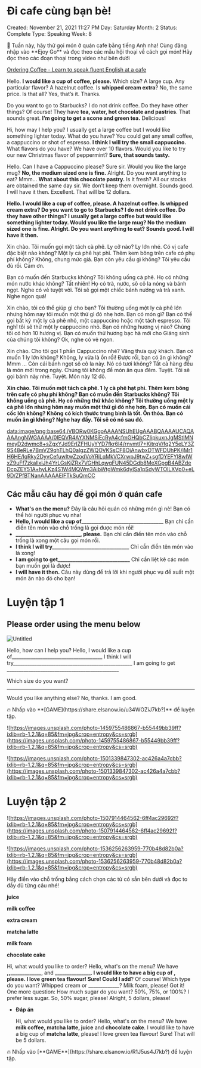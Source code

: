 # Đi cafe cùng bạn bè!

Created: November 21, 2021 11:27 PM
Day: Saturday
Month: 2
Status: Complete
Type: Speaking
Week: 8

<aside>
💬 Tuần này, hãy thử gọi món ở quán cafe bằng tiếng Anh nha!
Cùng đăng nhập vào **Ejoy Go** và đọc theo các mẫu hội thoại về cách gọi món!
Hãy đọc theo các đoạn thoại trong video như bên dưới

</aside>

[Ordering Coffee - Learn to speak fluent English at a cafe](https://ejoy-english.com/go/intl/vi/video/ordering-coffee-learn-to-speak-fluent-english-at-a-cafe/12167)

Hello. **I would like a cup of coffee, please.** 
Which size? 
A large cup. 
Any particular flavor? 
A hazelnut coffee.
Is **whipped cream extra**? 
No, the same price.
Is that all? 
Yes, that’s it. 
Thanks. 

Do you want to go to Starbucks? 
I do not drink coffee.
Do they have other things? 
Of course! They have **tea, water, hot chocolate and pastries**. 
That sounds great. **I’m going to get a scone and green tea.** 
Delicious! 

Hi, how may I help you? 
I usually get a large coffee but I would like something lighter today. 
What do you have? 
You could get any small coffee, a cappuccino or shot of espresso. 
**I think I will try the small cappuccino.** 
What flavors do you have? 
We have over 10 flavors. 
Would you like to try our new Christmas flavor of peppermint? 
**Sure, that sounds tasty.** 

Hello. Can I have a Cappuccino please? 
Sure sir. 
Would you like the large mug? 
**No, the medium sized one is fine.** 
Alright. Do you want anything to eat? 
Mmm... **What about this chocolate pastry.** Is it fresh? 
All our stocks are obtained the same day sir. We don’t keep them overnight. 
Sounds good. I will have it then.
Excellent. That will be 12 dollars. 

**Hello. I would like a cup of coffee, please. 
A hazelnut coffee. 
Is whipped cream extra?
Do you want to go to Starbucks? 
I do not drink coffee. Do they have other things? 
I usually get a large coffee but would like something lighter today. 
Would you like the large mug? 
No the medium sized one is fine. 
Alright. Do you want anything to eat? 
Sounds good. I will have it then.**

Xin chào. Tôi muốn gọi một tách cà phê.
Ly cỡ nào?
Ly lớn nhé.
Có vị cafe đặc biệt nào không?
Một ly cà phê hạt phỉ.
Thêm kem bông trên cafe có phụ phí không?
Không, chung mức giá.
Bạn còn yêu cầu gì không?
Tôi yêu cầu đủ rồi.
Cảm ơn.

Bạn có muốn đến Starbucks không?
Tôi không uống cà phê.
Họ có những món nước khác không?
Tất nhiên! Họ có trà, nước, sô cô la nóng và bánh ngọt.
Nghe có vẻ tuyệt vời. Tôi sẽ gọi một chiếc bánh nướng và trà xanh.
Nghe ngon quá!

Xin chào, tôi có thể giúp gì cho bạn?
Tôi thường uống một ly cà phê lớn nhưng hôm nay tôi muốn một thứ gì đó nhẹ hơn.
Bạn có món gì?
Bạn có thể gọi bất kỳ một ly cà phê nhỏ, một cappuccino hoặc một tách espresso.
Tôi nghĩ tôi sẽ thử một ly cappuccino nhỏ.
Bạn có những hương vị nào?
Chúng tôi có hơn 10 hương vị.
Bạn có muốn thử hương bạc hà mới cho Giáng sinh của chúng tôi không?
Ok, nghe có vẻ ngon.

Xin chào. Cho tôi gọi 1 phần Cappuccino nhé?
Vâng thưa quý khách.
Bạn có muốn 1 ly lớn không?
Không, ly vừa là ổn rồi!
Được rồi, bạn có ăn gì không?
Mmm ... Còn cái bánh ngọt sô cô la này. Nó có tươi không?
Tất cả hàng đều là món mới trong ngày.
Chúng tôi không để món ăn qua đêm.
Tuyệt. Tôi sẽ gọi bánh này nhé.
Tuyệt. Món này 12 đô.

**Xin chào. Tôi muốn một tách cà phê.
1 ly cà phê hạt phỉ.
Thêm kem bông trên cafe có phụ phí không?
Bạn có muốn đến Starbucks không?
Tôi không uống cà phê. Họ có những thứ khác không?
Tôi thường uống một ly cà phê lớn nhưng hôm nay muốn một thứ gì đó nhẹ hơn.
Bạn có muốn cái cốc lớn không?
Không có kích thước trung bình là tốt.
Ổn thỏa. Bạn có muốn ăn gì không?
Nghe hay đấy. Tôi sẽ có nó sau đó.**

[data:image/png;base64,iVBORw0KGgoAAAANSUhEUgAAABQAAAAUCAQAAAAngNWGAAAA/0lEQVR4AYXNMSiEcRyA4cfmGHQbCZIipkuxnJgMStlMNmeyD2dwmc8+sZgxYJd9ErIZFHUyYYD7fkr6l4/rnvmtl7+KitrqV/fq2Y5eLY3Z9S48eRLe7BmVZ9qhTLhQ0algzZWQOVKSsCF8OjAnwbxDTWFDUhPK/jMr1H6HE/IqRky2DyvCefuwItwZzodVoYRiLqMkVCXrwpJ9twZ+sgfDYEFYl8wIWxZ9uFf7zkallxlJh4YrLGsKjZRx7VGHhLqwgFUN45DGdb8MeXGpgB4ABZdeDcpZEY51A+hyLKz4S1W4MQWm3AibWtgWmk6dyISa1pSdyWTOlLXVp0+eL9D/ZPfBTNanAAAAAElFTkSuQmCC](data:image/png;base64,iVBORw0KGgoAAAANSUhEUgAAABQAAAAUCAQAAAAngNWGAAAA/0lEQVR4AYXNMSiEcRyA4cfmGHQbCZIipkuxnJgMStlMNmeyD2dwmc8+sZgxYJd9ErIZFHUyYYD7fkr6l4/rnvmtl7+KitrqV/fq2Y5eLY3Z9S48eRLe7BmVZ9qhTLhQ0algzZWQOVKSsCF8OjAnwbxDTWFDUhPK/jMr1H6HE/IqRky2DyvCefuwItwZzodVoYRiLqMkVCXrwpJ9twZ+sgfDYEFYl8wIWxZ9uFf7zkallxlJh4YrLGsKjZRx7VGHhLqwgFUN45DGdb8MeXGpgB4ABZdeDcpZEY51A+hyLKz4S1W4MQWm3AibWtgWmk6dyISa1pSdyWTOlLXVp0+eL9D/ZPfBTNanAAAAAElFTkSuQmCC)

## Các mẫu câu hay để gọi món ở quán cafe

- **What's on the menu?** 
Đây là câu hỏi quán có những món gì nè! Bạn có thể hỏi người phục vụ nha!
- **Hello, I would like a cup of_________________________________**
Bạn chỉ cần điền tên món vào chỗ trống là gọi được món rồi!
- **__________________________, please.**
Bạn chỉ cần điền tên món vào chỗ trống là xong một câu gọi món rồi.
- **I think I will try_______________________________**
Chỉ cần điền tên món vào là xong!
- **I am going to get_____________________________**
Chỉ cần liệt kê các món bạn muốn gọi là được!
- **I will have it then.**
Câu này dùng để trả lời khi người phục vụ đề xuất một món ăn nào đó cho bạn!

# Luyện tập 1

## Please order using the menu below

![Untitled](%C4%90i%20cafe%20cu%CC%80ng%20ba%CC%A3n%20be%CC%80!%200edbe2dda61e491ab2945e990911fa57/Untitled.png)

Hello, how can I help you?
Hello, I would like a cup of______________________________________
I think I will try__________________________________________________
I am going to get _______________________________________________

Which size do you want?
________________________________

Would you like anything else?
No, thanks. I am good.

<aside>
🔥 Nhấp vào **[GAME](https://share.elsanow.io/u34WOZiJ7kb?)** để luyện tập.

</aside>

![https://images.unsplash.com/photo-1459755486867-b55449bb39ff?ixlib=rb-1.2.1&q=85&fm=jpg&crop=entropy&cs=srgb](https://images.unsplash.com/photo-1459755486867-b55449bb39ff?ixlib=rb-1.2.1&q=85&fm=jpg&crop=entropy&cs=srgb)

![https://images.unsplash.com/photo-1501339847302-ac426a4a7cbb?ixlib=rb-1.2.1&q=85&fm=jpg&crop=entropy&cs=srgb](https://images.unsplash.com/photo-1501339847302-ac426a4a7cbb?ixlib=rb-1.2.1&q=85&fm=jpg&crop=entropy&cs=srgb)

# Luyện tập 2

![https://images.unsplash.com/photo-1507914464562-6ff4ac29692f?ixlib=rb-1.2.1&q=85&fm=jpg&crop=entropy&cs=srgb](https://images.unsplash.com/photo-1507914464562-6ff4ac29692f?ixlib=rb-1.2.1&q=85&fm=jpg&crop=entropy&cs=srgb)

![https://images.unsplash.com/photo-1536256263959-770b48d82b0a?ixlib=rb-1.2.1&q=85&fm=jpg&crop=entropy&cs=srgb](https://images.unsplash.com/photo-1536256263959-770b48d82b0a?ixlib=rb-1.2.1&q=85&fm=jpg&crop=entropy&cs=srgb)

Hãy điền vào chỗ trống bằng cách chọn các từ có sẵn bên dưới và đọc to đầy đủ từng câu nhé!

**juice**

**milk coffee**

**extra cream**

**matcha latte**

**milk foam**

**chocolate cake**

Hi, what would you like to order?
Hello, what's on the menu?
We have ________________,__________________,_______________, and ___________________.
I would like to have a big cup of ________________, please. I love green tea flavour!
Sure! 
Could I add____________________?
Of course! Which type do you want? Whipped cream or _____________?
Milk foam, please!
Got it! One more question: How much sugar do you want? 50%, 75%, or 100%?
I prefer less sugar. So, 50% sugar, please!
Alright, 5 dollars, please!

- **Đáp án**
    
    Hi, what would you like to order?
    Hello, what's on the menu?
    We have **milk coffee, matcha latte, juice** and **chocolate cake**.
    I would like to have a big cup of **matcha latte**, please! I love green tea flavour!
    Sure! That will be 5 dollars.
    

<aside>
🔥 Nhấp vào [**GAME**](https://share.elsanow.io/R1J5us4J7kb?) để luyện tập.

</aside>